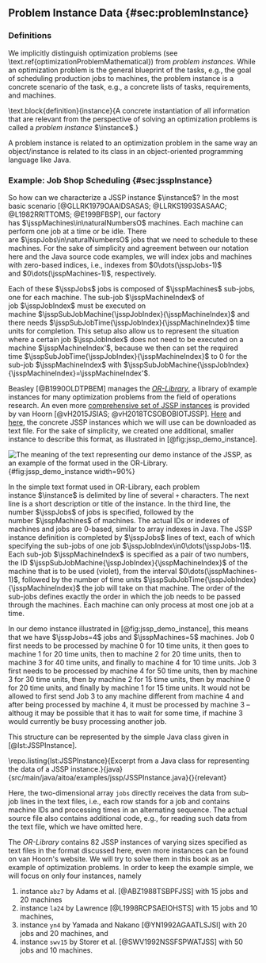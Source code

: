 ## Problem Instance Data {#sec:problemInstance}

### Definitions

We implicitly distinguish optimization problems (see \text.ref{optimizationProblemMathematical}) from *problem instances*.
While an optimization problem is the general blueprint of the tasks, e.g., the goal of scheduling production jobs to machines, the problem instance is a concrete scenario of the task, e.g., a concrete lists of tasks, requirements, and machines.

\text.block{definition}{instance}{A concrete instantiation of all information that are relevant from the perspective of solving an optimization problems is called a *problem instance*&nbsp;$\instance$.}

A problem instance is related to an optimization problem in the same way an object/instance is related to its class in an object-oriented programming language like Java.

### Example: Job Shop Scheduling {#sec:jsspInstance}

So how can we characterize a JSSP instance&nbsp;$\instance$?
In the most basic scenario&nbsp;[@GLLRK1979OAAIDSASAS; @LLRKS1993SASAAC; @L1982RRITTOMS; @E199BFBSP], our factory has&nbsp;$\jsspMachines\in\naturalNumbersO$ machines.
Each machine can perform one job at a time or be idle.
There are&nbsp;$\jsspJobs\in\naturalNumbersO$ jobs that we need to schedule to these machines.
For the sake of simplicity and agreement between our notation here and the Java source code examples, we will index jobs and machines with zero-based indices, i.e., indexes from&nbsp;$0\dots(\jsspJobs-1)$ and&nbsp;$0\dots(\jsspMachines-1)$, respectively.

Each of these&nbsp;$\jsspJobs$ jobs is composed of&nbsp;$\jsspMachines$ sub-jobs, one for each machine.
The sub-job&nbsp;$\jsspMachineIndex$ of job&nbsp;$\jsspJobIndex$ must be executed on machine&nbsp;$\jsspSubJobMachine{\jsspJobIndex}{\jsspMachineIndex}$ and there needs&nbsp;$\jsspSubJobTime{\jsspJobIndex}{\jsspMachineIndex}$ time units for completion.
This setup also allow us to represent the situation where a certain job&nbsp;$\jsspJobIndex$ does not need to be executed on a machine&nbsp;$\jsspMachineIndex'$, because we then can set the required time&nbsp;$\jsspSubJobTime{\jsspJobIndex}{\jsspMachineIndex}$ to 0 for the sub-job&nbsp;$\jsspMachineIndex$ with&nbsp;$\jsspSubJobMachine{\jsspJobIndex}{\jsspMachineIndex}=\jsspMachineIndex'$.

Beasley&nbsp;[@B1990OLDTPBEM] manages the  [*OR-Library*](http://people.brunel.ac.uk/~mastjjb/jeb/orlib/jobshopinfo.html), a library of example instances for many optimization problems from the field of operations research.
An even more [comprehensive set of JSSP instances](http://jobshop.jjvh.nl/) is provided by van Hoorn&nbsp;[@vH2015JSIAS; @vH2018TCSOBOBIOTJSSP].
[Here](http://people.brunel.ac.uk/~mastjjb/jeb/orlib/files/jobshop1.txt) and [here](http://jobshop.jjvh.nl/), the concrete JSSP instances which we will use can be downloaded as text file.
For the sake of simplicity, we created one additional, smaller instance to describe this format, as illustrated in [@fig:jssp_demo_instance].

![The meaning of the text representing our `demo` instance of the JSSP, as an example of the format used in the OR-Library.](\relative.path{demo_instance.svgz}){#fig:jssp_demo_instance width=90%}

In the simple text format used in OR-Library, each problem instance&nbsp;$\instance$ is delimited by line of several `+` characters.
The next line is a short description or title of the instance.
In the third line, the number&nbsp;$\jsspJobs$ of jobs is specified, followed by the number&nbsp;$\jsspMachines$ of machines.
The actual IDs or indexes of machines and jobs are 0-based, similar to array indexes in Java.
The JSSP instance definition is completed by&nbsp;$\jsspJobs$ lines of text, each of which specifying the sub-jobs of one job&nbsp;$\jsspJobIndex\in0\dots(\jsspJobs-1)$.
Each sub-job&nbsp;$\jsspMachineIndex$ is specified as a pair of two numbers, the ID&nbsp;$\jsspSubJobMachine{\jsspJobIndex}{\jsspMachineIndex}$ of the machine that is to be used (violet), from the interval&nbsp;$0\dots(\jsspMachines-1)$, followed by the number of time units&nbsp;$\jsspSubJobTime{\jsspJobIndex}{\jsspMachineIndex}$ the job will take on that machine.
The order of the sub-jobs defines exactly the order in which the job needs to be passed through the machines.
Each machine can only process at most one job at a time.

In our demo instance illustrated in [@fig:jssp_demo_instance], this means that we have&nbsp;$\jsspJobs=4$ jobs and&nbsp;$\jsspMachines=5$ machines.
Job&nbsp;0 first needs to be processed by machine 0 for 10 time units, it then goes to machine 1 for 20 time units, then to machine 2 for 20 time units, then to machine 3 for 40 time units, and finally to machine 4 for 10 time units.
Job&nbsp;3 first needs to be processed by machine 4 for 50 time units, then by machine 3 for 30 time units, then by machine 2 for 15 time units, then by machine 0 for 20 time units, and finally by machine 1 for 15 time units.
It would not be allowed to first send Job&nbsp;3 to any machine different from machine 4 and after being processed by machine 4, it must be processed by machine 3 &ndash; althoug it may be possible that it has to wait for some time, if machine 3 would currently be busy processing another job.

This structure can be represented by the simple Java class given in [@lst:JSSPInstance].

\repo.listing{lst:JSSPInstance}{Excerpt from a Java class for representing the data of a JSSP instance.}{java}{src/main/java/aitoa/examples/jssp/JSSPInstance.java}{}{relevant}

Here, the two-dimensional array `jobs` directly receives the data from sub-job lines in the text files, i.e., each row stands for a job and contains machine IDs and processing times in an alternating sequence.
The actual source file also contains additional code, e.g., for reading such data from the text file, which we have omitted here.

The *OR-Library* contains 82 JSSP instances of varying sizes specified as text files in the format discussed here, even more instances can be found on van Hoorn's website.
We will try to solve them in this book as an example of optimization problems.
In order to keep the example simple, we will focus on only four instances, namely

1. instance `abz7` by Adams et&nbsp;al.&nbsp;[@ABZ1988TSBPFJSS] with 15 jobs and 20 machines
2. instance `la24` by Lawrence&nbsp;[@L1998RCPSAEIOHSTS] with 15 jobs and 10 machines,
3. instance `yn4` by Yamada and Nakano&nbsp;[@YN1992AGAATLSJSI] with 20 jobs and 20 machines, and
4. instance `swv15` by Storer et&nbsp;al.&nbsp;[@SWV1992NSSFSPWATJSS] with 50 jobs and 10 machines.
